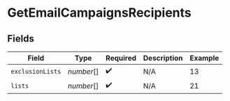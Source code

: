 # GetEmailCampaignsRecipients


## Fields

| Field              | Type               | Required           | Description        | Example            |
| ------------------ | ------------------ | ------------------ | ------------------ | ------------------ |
| `exclusionLists`   | *number*[]         | :heavy_check_mark: | N/A                | 13                 |
| `lists`            | *number*[]         | :heavy_check_mark: | N/A                | 21                 |